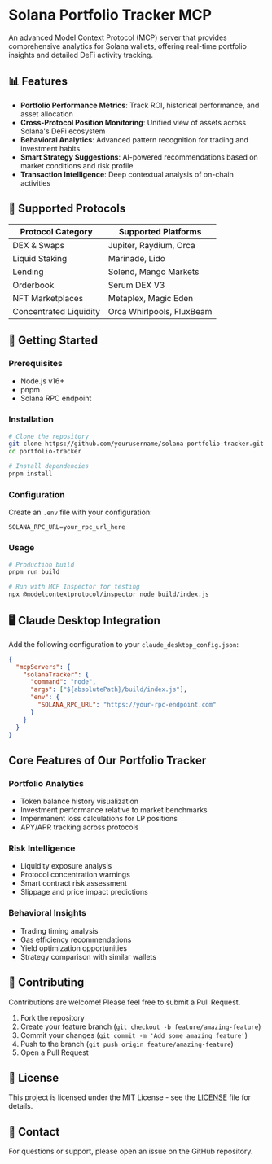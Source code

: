 # Solana Portfolio Tracker MCP

An advanced Model Context Protocol (MCP) server that provides comprehensive analytics for Solana wallets, offering real-time portfolio insights and detailed DeFi activity tracking.

## 📊 Features

- **Portfolio Performance Metrics**: Track ROI, historical performance, and asset allocation
- **Cross-Protocol Position Monitoring**: Unified view of assets across Solana's DeFi ecosystem
- **Behavioral Analytics**: Advanced pattern recognition for trading and investment habits
- **Smart Strategy Suggestions**: AI-powered recommendations based on market conditions and risk profile
- **Transaction Intelligence**: Deep contextual analysis of on-chain activities

## 🔌 Supported Protocols

| Protocol Category      | Supported Platforms       |
| ---------------------- | ------------------------- |
| DEX & Swaps            | Jupiter, Raydium, Orca    |
| Liquid Staking         | Marinade, Lido            |
| Lending                | Solend, Mango Markets     |
| Orderbook              | Serum DEX V3              |
| NFT Marketplaces       | Metaplex, Magic Eden      |
| Concentrated Liquidity | Orca Whirlpools, FluxBeam |

## 🚀 Getting Started

### Prerequisites

- Node.js v16+
- pnpm
- Solana RPC endpoint

### Installation

```bash
# Clone the repository
git clone https://github.com/yourusername/solana-portfolio-tracker.git
cd portfolio-tracker

# Install dependencies
pnpm install
```

### Configuration

Create an `.env` file with your configuration:

```
SOLANA_RPC_URL=your_rpc_url_here
```

### Usage

```bash
# Production build
pnpm run build

# Run with MCP Inspector for testing
npx @modelcontextprotocol/inspector node build/index.js
```

## 🖥️ Claude Desktop Integration

Add the following configuration to your `claude_desktop_config.json`:

```json
{
  "mcpServers": {
    "solanaTracker": {
      "command": "node",
      "args": ["${absolutePath}/build/index.js"],
      "env": {
        "SOLANA_RPC_URL": "https://your-rpc-endpoint.com"
      }
    }
  }
}
```


## Core Features of Our Portfolio Tracker

### Portfolio Analytics

- Token balance history visualization
- Investment performance relative to market benchmarks
- Impermanent loss calculations for LP positions
- APY/APR tracking across protocols

### Risk Intelligence

- Liquidity exposure analysis
- Protocol concentration warnings
- Smart contract risk assessment
- Slippage and price impact predictions

### Behavioral Insights

- Trading timing analysis
- Gas efficiency recommendations
- Yield optimization opportunities
- Strategy comparison with similar wallets



## 🤝 Contributing

Contributions are welcome! Please feel free to submit a Pull Request.

1. Fork the repository
2. Create your feature branch (`git checkout -b feature/amazing-feature`)
3. Commit your changes (`git commit -m 'Add some amazing feature'`)
4. Push to the branch (`git push origin feature/amazing-feature`)
5. Open a Pull Request

## 📜 License

This project is licensed under the MIT License - see the [LICENSE](LICENSE) file for details.

## 📧 Contact

For questions or support, please open an issue on the GitHub repository.
